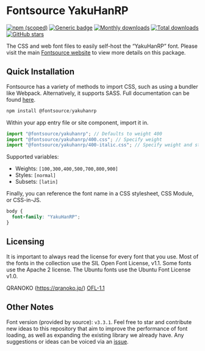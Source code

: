 # Fontsource YakuHanRP

[![npm (scoped)](https://img.shields.io/npm/v/@fontsource/yakuhanrp?color=brightgreen)](https://www.npmjs.com/package/@fontsource/yakuhanrp) [![Generic badge](https://img.shields.io/badge/fontsource-passing-brightgreen)](https://github.com/fontsource/fontsource) [![Monthly downloads](https://badgen.net/npm/dm/@fontsource/yakuhanrp)](https://github.com/fontsource/fontsource) [![Total downloads](https://badgen.net/npm/dt/@fontsource/yakuhanrp)](https://github.com/fontsource/fontsource) [![GitHub stars](https://img.shields.io/github/stars/fontsource/fontsource.svg?style=social&label=Star)](https://github.com/fontsource/fontsource/stargazers)

The CSS and web font files to easily self-host the “YakuHanRP” font. Please visit the main [Fontsource website](https://fontsource.org/fonts/yakuhanrp) to view more details on this package.

## Quick Installation

Fontsource has a variety of methods to import CSS, such as using a bundler like Webpack. Alternatively, it supports SASS. Full documentation can be found [here](https://fontsource.org/docs/getting-started/introduction).

```javascript
npm install @fontsource/yakuhanrp
```

Within your app entry file or site component, import it in.

```javascript
import "@fontsource/yakuhanrp"; // Defaults to weight 400
import "@fontsource/yakuhanrp/400.css"; // Specify weight
import "@fontsource/yakuhanrp/400-italic.css"; // Specify weight and style

```

Supported variables:
- Weights: `[100,300,400,500,700,800,900]`
- Styles: `[normal]`
- Subsets: `[latin]`

Finally, you can reference the font name in a CSS stylesheet, CSS Module, or CSS-in-JS.

```css
body {
  font-family: "YakuHanRP";
}
```

## Licensing
It is important to always read the license for every font that you use.
Most of the fonts in the collection use the SIL Open Font License, v1.1. Some fonts use the Apache 2 license. The Ubuntu fonts use the Ubuntu Font License v1.0.

QRANOKO (https://qranoko.jp/)
[OFL-1.1](https://github.com/qrac/yakuhanjp)

## Other Notes
Font version (provided by source): `v3.3.1`.
Feel free to star and contribute new ideas to this repository that aim to improve the performance of font loading, as well as expanding the existing library we already have. Any suggestions or ideas can be voiced via an [issue](https://github.com/fontsource/fontsource/issues).